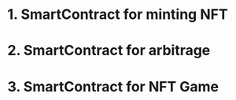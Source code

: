 # 1. SmartContract for minting NFT
# 2. SmartContract for arbitrage
# 3. SmartContract for NFT Game
